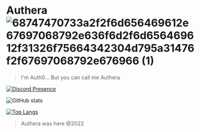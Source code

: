 # Authera  ![68747470733a2f2f6d656469612e67697068792e636f6d2f6d656469612f31326f75664342304d795a31476f2f67697068792e676966 (1)](https://github.com/AuthZero/images/raw/main/ezgif-2-f12f5ff3dd.gif)



>I'm Auth0... But you can call me Authera 

[![Discord Presence](https://lanyard.cnrad.dev/api/481475041217871882?borderRadius=5px&idleMessage=not%20doing%20anything&bg=a)](https://discord.com/users/481475041217871882)

![GitHub stats](https://github-readme-stats.vercel.app/api?username=AuthZero&show_icons=true&theme=dracula)

[![Top Langs](https://github-readme-stats.vercel.app/api/top-langs/?username=AuthZero&theme=dracula)](https://github.com/anuraghazra/github-readme-stats)




> Authera was here @2022




